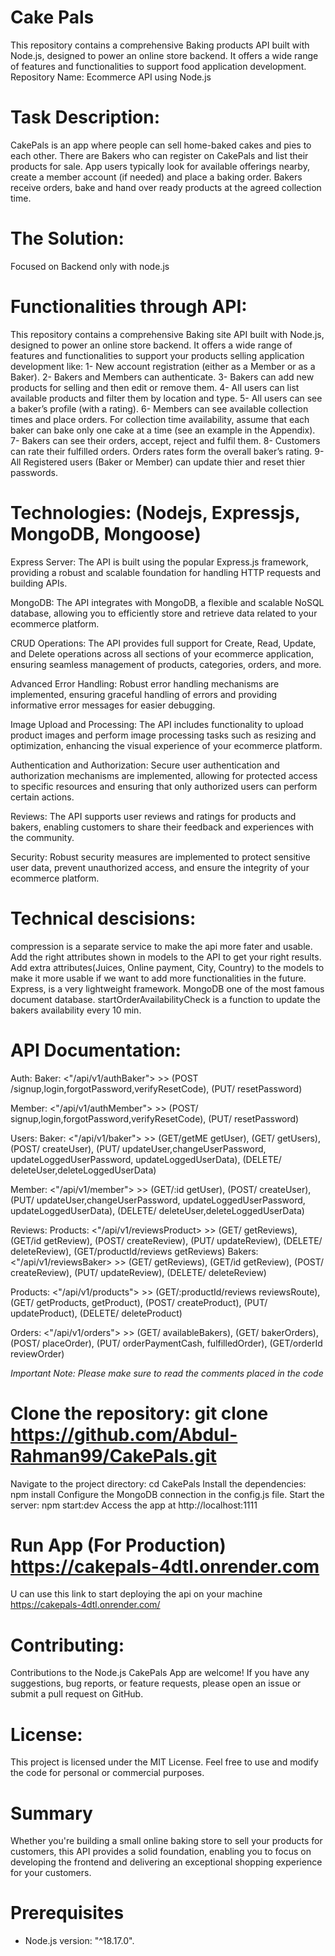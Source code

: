 # Cake Pals

This repository contains a comprehensive Baking products API built with Node.js, designed to power an online store backend. It offers a wide range of features and functionalities to support food application development.
Repository Name: Ecommerce API using Node.js

# Task Description:
CakePals is an app where people can sell home-baked cakes and pies to each other. There are Bakers
who can register on CakePals and list their products for sale. App users typically look for available
offerings nearby, create a member account (if needed) and place a baking order. Bakers receive orders,
bake and hand over ready products at the agreed collection time.

# The Solution:
Focused on Backend only with node.js

# Functionalities through API:

This repository contains a comprehensive Baking site API built with Node.js, designed to power an online store backend. It offers a wide range of features and functionalities to support your products selling application development like: 
  1- New account registration (either as a Member or as a Baker).
  2- Bakers and Members can authenticate.
  3- Bakers can add new products for selling and then edit or remove them.
  4- All users can list available products and filter them by location and type.
  5- All users can see a baker’s profile (with a rating).
  6- Members can see available collection times and place orders. For collection time availability, assume that each baker can bake only one       cake at a time (see an example in the Appendix).
  7- Bakers can see their orders, accept, reject and fulfil them.
  8- Customers can rate their fulfilled orders. Orders rates form the overall baker’s rating.
  9- All Registered users (Baker or Member) can update thier and reset thier passwords.

# Technologies: (Nodejs, Expressjs, MongoDB, Mongoose)
Express Server: The API is built using the popular Express.js framework, providing a robust and scalable foundation for handling HTTP requests and building APIs.

MongoDB: The API integrates with MongoDB, a flexible and scalable NoSQL database, allowing you to efficiently store and retrieve data related to your ecommerce platform.

CRUD Operations: The API provides full support for Create, Read, Update, and Delete operations across all sections of your ecommerce application, ensuring seamless management of products, categories, orders, and more.

Advanced Error Handling: Robust error handling mechanisms are implemented, ensuring graceful handling of errors and providing informative error messages for easier debugging.

Image Upload and Processing: The API includes functionality to upload product images and perform image processing tasks such as resizing and optimization, enhancing the visual experience of your ecommerce platform.

Authentication and Authorization: Secure user authentication and authorization mechanisms are implemented, allowing for protected access to specific resources and ensuring that only authorized users can perform certain actions.

Reviews: The API supports user reviews and ratings for products and bakers, enabling customers to share their feedback and experiences with the community.

Security: Robust security measures are implemented to protect sensitive user data, prevent unauthorized access, and ensure the integrity of your ecommerce platform.

# Technical descisions:

compression is a separate service to make the api more fater and usable.
Add the right attributes shown in models to the API to get your right results.
Add extra attributes(Juices, Online payment, City, Country) to the models to make it more usable if we want to add more functionalities in the future.
Express, is a very lightweight framework.
MongoDB one of the most famous document database.
startOrderAvailabilityCheck is a function to update the bakers availability every 10 min.

# API Documentation:
Auth:
Baker: <"/api/v1/authBaker"> >> (POST /signup,login,forgotPassword,verifyResetCode), (PUT/ resetPassword)

Member: <"/api/v1/authMember"> >> (POST/ signup,login,forgotPassword,verifyResetCode), (PUT/ resetPassword)

Users:
Baker: <"/api/v1/baker"> >> (GET/getME getUser), (GET/ getUsers), (POST/ createUser), (PUT/ updateUser,changeUserPassword, updateLoggedUserPassword, updateLoggedUserData), (DELETE/ deleteUser,deleteLoggedUserData)

Member: <"/api/v1/member"> >> (GET/:id getUser), (POST/ createUser), (PUT/ updateUser,changeUserPassword, updateLoggedUserPassword, updateLoggedUserData), (DELETE/ deleteUser,deleteLoggedUserData)

Reviews:
Products: <"/api/v1/reviewsProduct> >> (GET/ getReviews), (GET/id getReview), (POST/ createReview), (PUT/ updateReview), (DELETE/ deleteReview), (GET/productId/reviews getReviews)
Bakers: <"/api/v1/reviewsBaker> >> (GET/ getReviews), (GET/id getReview), (POST/ createReview), (PUT/ updateReview), (DELETE/ deleteReview)

Products: <"/api/v1/products"> >> (GET/:productId/reviews reviewsRoute), (GET/ getProducts, getProduct), (POST/ createProduct), (PUT/ updateProduct), (DELETE/ deleteProduct)

Orders: <"/api/v1/orders"> >> (GET/ availableBakers), (GET/ bakerOrders), (POST/ placeOrder), (PUT/ orderPaymentCash, fulfilledOrder), (GET/orderId reviewOrder)

*Important Note: Please make sure to read the comments placed in the code* 


# Clone the repository: git clone https://github.com/Abdul-Rahman99/CakePals.git

Navigate to the project directory: cd CakePals
Install the dependencies: npm install 
Configure the MongoDB connection in the config.js file. 
Start the server: npm start:dev
Access the app at http://localhost:1111

# Run App (For Production) https://cakepals-4dtl.onrender.com

U can use this link to start deploying the api on your machine 
https://cakepals-4dtl.onrender.com/

# Contributing:

Contributions to the Node.js CakePals App are welcome! If you have any suggestions, bug reports, or feature requests, please open an issue or submit a pull request on GitHub.

# License:
This project is licensed under the MIT License. Feel free to use and modify the code for personal or commercial purposes.

# Summary
Whether you're building a small online baking store to sell your products for customers, this API provides a solid foundation, enabling you to focus on developing the frontend and delivering an exceptional shopping experience for your customers.

# Prerequisites

- Node.js version: "^18.17.0".
